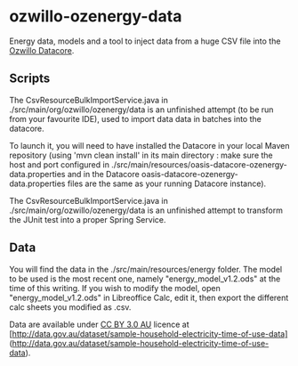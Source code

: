 # ozwillo-ozenergy-data

Energy data, models and a tool to inject data from a huge CSV file into the [Ozwillo Datacore](https://github.com/ozwillo/ozwillo-datacore).

## Scripts

The CsvResourceBulkImportService.java in ./src/main/org/ozwillo/ozenergy/data is an unfinished attempt (to be run from your favourite IDE), used to import data data in batches into the datacore.

To launch it, you will need to have installed the Datacore in your local Maven repository (using 'mvn clean install' in its main directory : make sure the host and port configured in ./src/main/resources/oasis-datacore-ozenergy-data.properties and in the Datacore oasis-datacore-ozenergy-data.properties files are the same as your running Datacore instance).

The CsvResourceBulkImportService.java in ./src/main/org/ozwillo/ozenergy/data is an unfinished attempt to transform the JUnit test into a proper Spring Service.

## Data

You will find the data in the ./src/main/resources/energy folder. The model to be used is the most recent one, namely "energy_model_v1.2.ods" at the time of this writing. If you wish to modify the model, open "energy_model_v1.2.ods" in Libreoffice Calc, edit it, then export the different calc sheets you modified as .csv.

Data are available under [CC BY 3.0 AU](https://creativecommons.org/licenses/by/3.0/au/) licence at [http://data.gov.au/dataset/sample-household-electricity-time-of-use-data]
(http://data.gov.au/dataset/sample-household-electricity-time-of-use-data).
